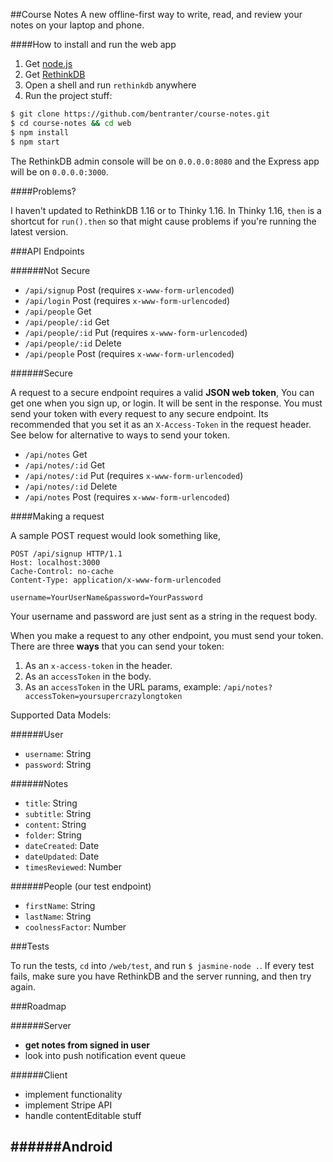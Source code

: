 ##Course Notes
A new offline-first way to write, read, and review your notes on your laptop and phone.

####How to install and run the web app

1. Get [node.js](http://nodejs.org/)
2. Get [RethinkDB](http://rethinkdb.com/)
3. Open a shell and run `rethinkdb` anywhere
4. Run the project stuff:

```bash
$ git clone https://github.com/bentranter/course-notes.git
$ cd course-notes && cd web
$ npm install
$ npm start
```

The RethinkDB admin console will be on `0.0.0.0:8080` and the Express app will be on `0.0.0.0:3000`.

####Problems?

I haven't updated to RethinkDB 1.16 or to Thinky 1.16. In Thinky 1.16, `then` is a shortcut for `run().then` so that might cause problems if you're running the latest version.

###API Endpoints

######Not Secure

- `/api/signup` Post (requires `x-www-form-urlencoded`)
- `/api/login` Post (requires `x-www-form-urlencoded`)
- `/api/people` Get
- `/api/people/:id` Get
- `/api/people/:id` Put (requires `x-www-form-urlencoded`)
- `/api/people/:id` Delete
- `/api/people` Post (requires `x-www-form-urlencoded`)

######Secure

A request to a secure endpoint requires a valid **JSON web token**, You can get one when you sign up, or login. It will be sent in the response. You must send your token with every request to any secure endpoint. Its recommended that you set it as an `X-Access-Token` in the request header. See below for alternative to ways to send your token.

- `/api/notes` Get
- `/api/notes/:id` Get
- `/api/notes/:id` Put (requires `x-www-form-urlencoded`)
- `/api/notes/:id` Delete
- `/api/notes` Post (requires `x-www-form-urlencoded`)

####Making a request

A sample POST request would look something like, 

```http
POST /api/signup HTTP/1.1
Host: localhost:3000
Cache-Control: no-cache
Content-Type: application/x-www-form-urlencoded

username=YourUserName&password=YourPassword
```

Your username and password are just sent as a string in the request body.

When you make a request to any other endpoint, you must send your token. There are three **ways** that you can send your token:

1. As an `x-access-token` in the header.
2. As an `accessToken` in the body.
3. As an `accessToken` in the URL params, example: `/api/notes?accessToken=yoursupercrazylongtoken`

Supported Data Models:

######User

- `username`: String
- `password`: String

######Notes

- `title`: String
- `subtitle`: String
- `content`: String
- `folder`: String
- `dateCreated`: Date
- `dateUpdated`: Date
- `timesReviewed`: Number

######People (our test endpoint)

- `firstName`: String
- `lastName`: String
- `coolnessFactor`: Number

###Tests

To run the tests, `cd` into `/web/test`, and run `$ jasmine-node .`. If every test fails, make sure you have RethinkDB and the server running, and then try again.

###Roadmap

######Server
- **get notes from signed in user**
- look into push notification event queue

######Client
- implement functionality
- implement Stripe API
- handle contentEditable stuff

######Android
- 